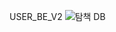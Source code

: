 USER_BE_V2
![탐책 DB](https://user-images.githubusercontent.com/66578746/117821757-db63d400-b2a6-11eb-9f8b-f4d50d8598ac.png)

